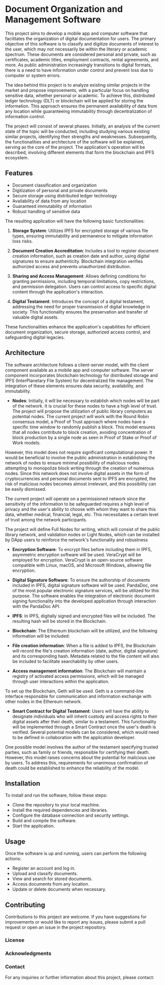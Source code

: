 # Document Organization and Management Software

This project aims to develop a mobile app and computer software that facilitates the organization of digital documentation for users. The primary objective of this software is to classify and digitize documents of interest to the user, which may not necessarily be within the literary or academic spectrum. These documents are considered personal and private, such as certificates, academic titles, employment contracts, rental agreements, and more. As public administration increasingly transitions to digital formats, there is a need to have information under control and prevent loss due to computer or system errors.

The idea behind this project is to analyze existing similar projects in the market and propose improvements, with a particular focus on handling sensitive data, whether personal or academic. To achieve this, distributed ledger technology (DLT) or blockchain will be applied for storing the information. This approach ensures the permanent availability of data from any location while guaranteeing immutability through decentralization of information control.

The project will consist of several phases. Initially, an analysis of the current state of the topic will be conducted, including studying various existing similar projects, identifying their strengths and weaknesses. Subsequently, the functionalities and architecture of the software will be explained, serving as the core of the project. The application's operation will be described, involving different elements that form the blockchain and IPFS ecosystem.

## Features

+ Document classification and organization
+ Digitization of personal and private documents
+ Secure storage using distributed ledger technology
+ Availability of data from any location
+ Guaranteed immutability of information
+ Robust handling of sensitive data

The resulting application will have the following basic functionalities:

1. **Storage System**: Utilizes IPFS for encrypted storage of various file types, ensuring immutability and permanence to mitigate information loss risks.

2. **Document Creation Accreditation**: Includes a tool to register document creation information, such as creation date and author, using digital signatures to ensure authenticity. Blockchain integration verifies authorized access and prevents unauthorized distribution.

3. **Sharing and Access Management**: Allows defining conditions for granting permissions, including temporal limitations, copy restrictions, and permission delegation. Users can control access to specific digital content through the application's interaction.

4. **Digital Testament**: Introduces the concept of a digital testament, addressing the need for proper transmission of digital knowledge in society. This functionality ensures the preservation and transfer of valuable digital assets.

These functionalities enhance the application's capabilities for efficient document organization, secure storage, authorized access control, and safeguarding digital legacies.

## Architecture

The software architecture follows a client-server model, with the client component available as a mobile app and computer software. The server component incorporates blockchain technology for distributed storage and IPFS (InterPlanetary File System) for decentralized file management. The integration of these elements ensures data security, availability, and immutability.

+ **Nodes**: Initially, it will be necessary to establish which nodes will be part of the network. It is crucial for these nodes to have a high level of trust. The project will propose the utilization of public library computers as potential nodes. The current project will work with the Round Robin consensus model, a Proof of Trust approach where nodes have a specific time window to randomly publish a block. This model ensures that all nodes contribute to block creation, avoiding concentration of block production by a single node as seen in Proof of Stake or Proof of Work models.

However, this model does not require significant computational power. It would be beneficial to involve the public administration in establishing the network of nodes to ensure minimal possibility of malicious nodes attempting to monopolize block writing through the creation of numerous nodes. Since this network does not involve digital assets in the form of cryptocurrencies and personal documents sent to IPFS are encrypted, the risk of malicious nodes becomes almost irrelevant, and this possibility can be easily dismissed.

The current project will operate on a permissioned network since the sensitivity of the information to be safeguarded requires a high level of privacy and the user's ability to choose with whom they want to share this data, whether medical, financial, legal, etc. This necessitates a certain level of trust among the network participants.

The project will define Full Nodes for writing, which will consist of the public library network, and validation nodes or Light Nodes, which can be installed by DApp users to reinforce the network's functionality and robustness


+ **Encryption Software**: To encrypt files before including them in IPFS, asymmetric encryption software will be used. VeraCrypt will be employed for encryption. VeraCrypt is an open-source software compatible with Linux, macOS, and Microsoft Windows, allowing file encryption.

+ **Digital Signature Software**: To ensure the authorship of documents included in IPFS, digital signature software will be used. PandaDoc, one of the most popular electronic signature services, will be utilized for this purpose. The software enables the integration of electronic document signing functionality into the developed application through interaction with the PandaDoc API.

+ **IPFS**: In IPFS, digitally signed and encrypted files will be included. The resulting hash will be stored in the Blockchain.

+ **Blockchain**: The Ethereum blockchain will be utilized, and the following information will be included:

+ **File creation information**: When a file is added to IPFS, the Blockchain will record the file's creation information (date, author, digital signature) and its corresponding hash. Metadata related to the file content will also be included to facilitate searchability by other users.

+ **Access management information**: The Blockchain will maintain a registry of activated access permissions, which will be managed through user interactions within the application.

To set up the Blockchain, Geth will be used. Geth is a command-line interface responsible for communication and information exchange with other nodes in the Ethereum network.

+ **Smart Contract for Digital Testament**: Users will have the ability to designate individuals who will inherit custody and access rights to their digital assets after their death, similar to a testament. This functionality will be implemented through a Smart Contract once the user's death is verified. Several potential models can be considered, which would need to be defined in collaboration with the application developer.

One possible model involves the author of the testament specifying trusted parties, such as family or friends, responsible for certifying their death. However, this model raises concerns about the potential for malicious use by users. To address this, requirements for unanimous confirmation of death could be established to enhance the reliability of the model.

## Installation

To install and run the software, follow these steps:

+ Clone the repository to your local machine.
+ Install the required dependencies and libraries.
+ Configure the database connection and security settings.
+ Build and compile the software.
+ Start the application.


## Usage

Once the software is up and running, users can perform the following actions:

+ Register an account and log in.
+ Upload and classify documents.
+ View and search for stored documents.
+ Access documents from any location.
+ Update or delete documents when necessary.




## Contributing

Contributions to this project are welcome. If you have suggestions for improvements or would like to report any issues, please submit a pull request or open an issue in the project repository.


### License




### Acknowledgments




### Contact

For any inquiries or further information about this project, please contact:

